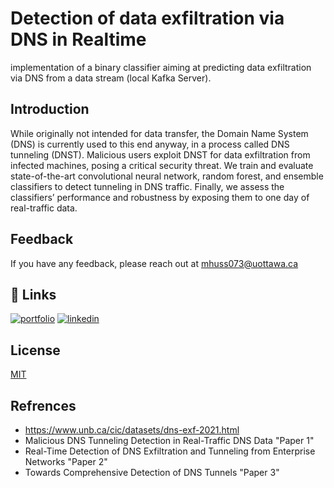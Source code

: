 # Detection of data exfiltration via DNS in Realtime

implementation of a binary classifier aiming at predicting data exfiltration via DNS from a data stream (local Kafka Server).

## Introduction

While originally not intended for data transfer, the Domain Name System (DNS) is currently used to this end anyway, in a process called DNS tunneling (DNST). Malicious
users exploit DNST for data exfiltration from infected machines, posing a critical security threat. We train and evaluate state-of-the-art convolutional neural network, random forest, and ensemble classifiers to detect tunneling in DNS traffic. Finally, we assess the classifiers’ performance and robustness by exposing them to one day of real-traffic data.

## Feedback

If you have any feedback, please reach out at mhuss073@uottawa.ca

## 🔗 Links
[![portfolio](https://img.shields.io/badge/my_portfolio-000?style=for-the-badge&logo=ko-fi&logoColor=white)](https://www.credential.net/profile/mohamedaboalarbe/wallet)
[![linkedin](https://img.shields.io/badge/linkedin-0A66C2?style=for-the-badge&logo=linkedin&logoColor=white)](https://www.linkedin.com/in/mohammed-elaraby/)

## License

[MIT](https://choosealicense.com/licenses/mit/)

## Refrences

* https://www.unb.ca/cic/datasets/dns-exf-2021.html
* Malicious DNS Tunneling Detection in Real-Traffic DNS Data "Paper 1"
* Real-Time Detection of DNS Exfiltration and Tunneling from Enterprise Networks "Paper 2"
* Towards Comprehensive Detection of DNS Tunnels "Paper 3"
